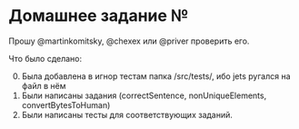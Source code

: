 # Домашнее задание №

Прошу @martinkomitsky, @chexex или @priver проверить его.

Что было сделано:

0) Была добавлена в игнор тестам папка /src/tests/, ибо jets ругался на файл в нём
1) Были написаны задания (correctSentence, nonUniqueElements, convertBytesToHuman)
2) Были написаны тесты для соответствующих заданий.
